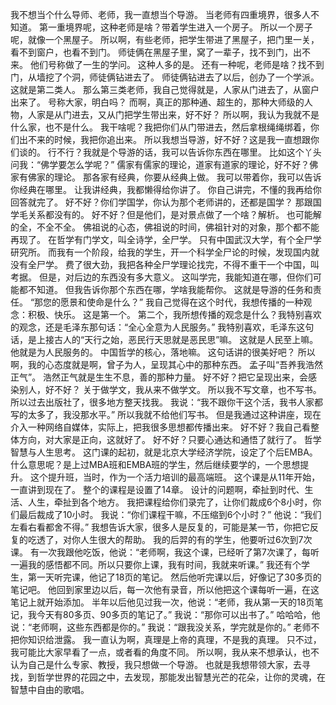 我不想当个什么导师、老师，我一直想当个导游。
当老师有四重境界，很多人不知道。
第一重境界呢，这种老师是啥？带着学生进入一个房子。
所以一个房子呢，就像一个黑屋子。
所以啊，有些老师，把学生带进了黑屋子，把门里一关，看不到窗户，也看不到门。
师徒俩在黑屋子里，窝了一辈子，找不到门，出不来。
他们号称做了一生的学问。
这种人多的是。
还有一种呢，老师是啥？找不到门，从墙挖了个洞，师徒俩钻进去了。
师徒俩钻进去了以后，创办了一个学派。
这就是第二类人。
那么第三类老师，我自己觉得就是，人家从门进去了，从窗户出来了。
号称大家，明白吗？
而啊，真正的那种通、超生的，那种大师级的人物，人家是从门进去，又从门把学生带出来，好不好？
所以啊，我认为我就不是什么家，也不是什么。
我干啥呢？我把你们从门带进去，然后拿根绳绳绑着，你们出不来的时候，我把你追出来。
所以我想当导游，好不好？这是我一直想跟你们谈的。
行不行？我就是个导游的话，我可以告诉你东西在哪里。
比如这个丫头问我：“佛学要怎么学呢？”
儒家有儒家的理论，道家有道家的理论，好不好？佛家有佛家的理论。
那各家有经典，你要从经典上做。
我可以带着你，我可以告诉你经典在哪里。
让我讲经典，我都懒得给你讲了。
你自己讲完，不懂的我再给你回答就完了。
好不好？你们学国学，你认为那个老师讲的，还都是国学？
那跟国学毛关系都没有的。
好不好？但是他们，是对景点做了一个啥？解析。
也可能解的全，不全不全。
佛祖说的心态，佛祖说的时间，佛祖针对的对象，那个都不能再现了。
在哲学有门学文，叫全诗学，全尸学。
只有中国武汉大学，有个全尸学研究所。
而我有一个阶段，给我的学生，开一个科学全尸论的时候，发现国内就没有全尸学。
费了很大劲，我把各种全尸学理论找完，不得不重干一个中国，叫考据。
但是，对后边的东西没有多大意义。
这叫学完，我能知道在哪，但你们可能都不知道。
但我告诉你那个东西在哪，学啥我能帮你。
这就是导游的任务和责任。
“那您的愿景和使命是什么？”
我自己觉得在这个时代，我想传播的一种观念：积极、快乐。
这是第一个。
第二个，我所想传播的观念是什么？我特别喜欢的观念，还是毛泽东那句话：“全心全意为人民服务。”
我特别喜欢，毛泽东这句话，是上接古人的“天行之始，恶民行天思就是恶民思”嘛。
这就是人民至上嘛。
他就是为人民服务的。
中国哲学的核心，落地嘛。
这句话讲的很美好吧？
所以啊，我的心态度就是啊，曾子为人，呈现其心中的那种东西。
孟子叫“吾养我浩然正气”。
浩然正气就是生生不息，善的那种力量。
好不好？把它呈现出来，会感染别人，好不好？
关于做学文，我从来不做学文。
所以我不写文章，也不写书。
所以过去出版社了，很多地方整天找我。
我说：“我不跟你干这个活，我书人家都写的太多了，我没那水平。”
所以我就不给他们写书。
但是我通过这种讲座，现在介入一种网络自媒体，实际上，把我很多思想都传播出来。
好不好？我自己看整体方向，对大家是正向，这就好了。
好不好？只要心通达和通悟了就行了。
哲学智慧与人生思考。
这门课的起初，就是北京大学经济学院，设定了个后EMBA。
什么意思呢？是上过MBA班和EMBA班的学生，然后继续要学的，一个思想提升。
这个提升班，当时，作为一个活力培训的最高端班。
这个课是从11年开始，一直讲到现在了。
整个的课程是设置了14章。
设计的问题啊，牵扯到时代、生活、人生，牵扯到各个地方。
我把课程给你们录完了，让你们裁成6个8小时，你们最后裁成了10小时。
我说：“你们课程干嘛，不压缩到6个小时？”
他说：“我们左看右看都舍不得。”
我想告诉大家，很多人是反复的，可能是某一节，你把它反复的吃透了，对你人生很大的帮助。
我的后羿的有的学生，他要听过6次到7次课。
有一次我跟他吃饭，他说：“老师啊，我这个课，已经听了第7次课了，每听一遍我的感悟都不同。所以只要你上课，我有时间，我就来听课。”
我还有个学生，第一天听完课，他记了18页的笔记。
然后他听完课以后，好像记了30多页的笔记吧。
他回到家里边以后，每一次他有录音，所以他把这个课每听一遍，在这笔记上就开始添加。
半年以后他见过我一次，他说：“老师，我从第一天的18页笔记，我今天有80多页、90多页的笔记了。”
我说：“那你可以出书了。”
哈哈哈，他说：“老师啊，这些东西都是你的。”
我说：“跟我没关系，学完就是你的。”
老师不把你知识给泄露。
我一直认为啊，真理是上帝的真理，不是我的真理。
只不过，我可能比大家早看了一点，或者看的角度不同。
所以啊，我从来不想承认，也不认为自己是什么专家、教授，我只想做一个导游。
也就是我想带领大家，去寻找，到哲学世界的花园之中，去发现，那能发出智慧光芒的花朵，让你的灵魂，在智慧中自由的歌唱。